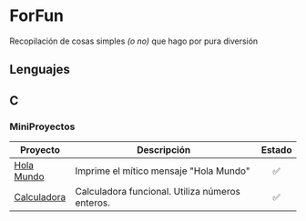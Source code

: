 # ForFun

Recopilación de cosas simples _(o no)_ que hago por pura diversión

## Lenguajes

## C

### MiniProyectos

|	Proyecto																					|	Descripción										|	Estado		|
|-----------------------------------------------------------------------------------------------|---------------------------------------------------|:-------------:|
|	[Hola Mundo](https://github.com/SrRecursive/ForFun/blob/main/C/MiniProjects/holamundo.c)	|	Imprime el mítico mensaje "Hola Mundo"			|	✅			|
|	[Calculadora](https://github.com/SrRecursive/ForFun/blob/main/C/MiniProjects/calculadora.c)	|	Calculadora funcional. Utiliza números enteros.	|	✅			|
